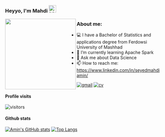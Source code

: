 ### Heyyo, I'm Mahdi <img src='https://meritt-gifs.s3.us-west-1.amazonaws.com/giphy/giphy-earth-fire.gif' width = 24px alt="hi">

<!--
**seyedmahdiamin1998/seyedmahdiamin1998** is a ✨ _special_ ✨ repository because its `README.md` (this file) appears on your GitHub profile.
Here are some ideas to get you started:

<img align="left" src="https://e7.pngegg.com/pngimages/574/93/png-clipart-leonardo-raphael-michaelangelo-donatello-splinter-teenage-mutant-ninja-turtles-comics-superhero.png" height="230px" >
-->
<img align="left" src="https://user-images.githubusercontent.com/97868561/164077816-38bfa515-328f-40df-83e1-8f4832d6f447.png" height="230px">

### About me:

- 💻 I have a Bachelor of Statistics and applications degree from Ferdowsi University of Mashhad
- 🌱 I’m currently learning Apache Spark
- 💬 Ask me about Data Science
- 📫 How to reach me: https://www.linkedin.com/in/seyedmahdiamin/

[![gmail](https://img.shields.io/static/v1?style=flat-square&logo=gmail&label=&message=seyedmahdiamin1998&labelColor=313131&color=313131)](mailto:seyedmahdiamin1998@gmail.com)
[![cv](https://img.shields.io/static/v1?style=flat-square&logo=docusign&label=&message=CV&labelColor=313131&color=313131)](https://github.com/seyedmahdiamin1998/seyedmahdiamin1998/files/8515930/Seyedmahdi.Amin.pdf)  



#### Profile visits

![visitors](https://visitor-badge.glitch.me/badge?page_id=seyedmahdiamin1998.seyedmahdiamin1998&left_color=green&right_color=blue)


#### Github stats

[![Amin's GitHub stats](https://github-readme-stats.vercel.app/api?username=seyedmahdiamin1998&count_private=true&layout=compact&theme=tokyonight)](https://github.com/anuraghazra/github-readme-stats)
[![Top Langs](https://github-readme-stats.vercel.app/api/top-langs/?username=seyedmahdiamin1998&hide=contribs,prs&theme=tokyonight)](https://github.com/anuraghazra/github-readme-stats)
